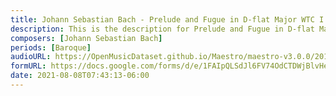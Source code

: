 ```yaml
---
title: Johann Sebastian Bach - Prelude and Fugue in D-flat Major WTC I BWV 848 (2)
description: This is the description for Prelude and Fugue in D-flat Major WTC I BWV 848 by Johann Sebastian Bach
composers: [Johann Sebastian Bach]
periods: [Baroque]
audioURL: https://OpenMusicDataset.github.io/Maestro/maestro-v3.0.0/2017/MIDI-Unprocessed_049_PIANO049_MID--AUDIO-split_07-06-17_Piano-e_2-06_wav--1.midi
formURL: https://docs.google.com/forms/d/e/1FAIpQLSdJl6FV74OdCTDWjBlvHer4FmIDbzMNS9qNAieLMYtoV1Jq-Q/viewform
date: 2021-08-08T07:43:13-06:00
---
```

